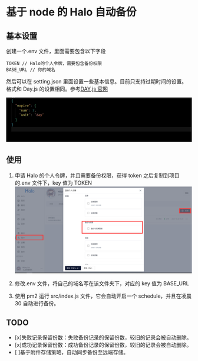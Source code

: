 # 基于 node 的 Halo 自动备份

## 基本设置

创建一个.env 文件，里面需要包含以下字段

```
TOKEN // Halo的个人令牌，需要包含备份权限
BASE_URL // 你的域名
```

然后可以在 setting.json 里面设置一些基本信息。目前只支持过期时间的设置。格式和 Day.js 的设置相同。参考[DAY.js 官网](https://day.js.org/docs/zh-CN/manipulate/add#%E6%94%AF%E6%8C%81%E7%9A%84%E5%8D%95%E4%BD%8D%E5%88%97%E8%A1%A8)

![setting.json设置](image.png)

## 使用

1. 申请 Halo 的个人令牌，并且需要备份权限，获得 token 之后复制到项目的.env 文件下，key 值为 TOKEN
   ![申请Halo令牌](image-1.png)

2. 修改.env 文件，将自己的域名写在该文件夹下，对应的 key 值为 BASE_URL

3. 使用 pm2 运行 src/index.js 文件，它会自动开启一个 schedule，并且在凌晨 30 自动进行备份。

## TODO

- [x]失败记录保留份数：失败备份记录的保留份数，较旧的记录会被自动删除。
- [x]成功记录保留份数：成功备份记录的保留份数，较旧的记录会被自动删除。
- [ ]基于附件存储策略，自动同步备份至远端存储。
